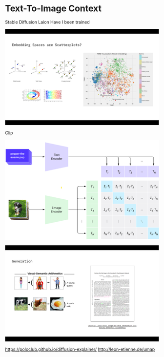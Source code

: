 # Text-To-Image Context
Stable Diffusion
Laion
Have I been trained

![Embeddings](images/embedding.png)

Clip

![Clip](images/clip.png)

![Clip Math](images/clip_math.png)

https://poloclub.github.io/diffusion-explainer/
http://leon-etienne.de/umap